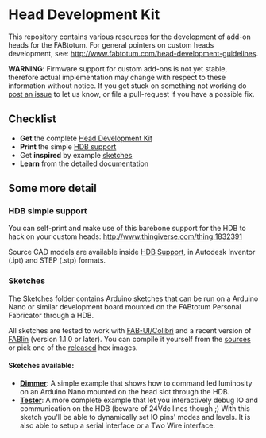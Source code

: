 Head Development Kit
====================

This repository contains various resources for the development of
add-on heads for the FABtotum. For general pointers on custom heads
development, see: http://www.fabtotum.com/head-development-guidelines.

**WARNING**: Firmware support for custom add-ons is not yet stable,
therefore actual implementation may change with respect to these
information without notice. If you get stuck on something not working
do [post an issue](/FABtotum/Head-Development-Kit/issues/new) to let us
know, or file a pull-request if you have a possible fix.


Checklist
---------

- **Get** the complete [Head Development Kit](https://store.fabtotum.com/intl/head-development-kit.html)
- **Print** the simple [HDB support](http://www.thingiverse.com/thing:1832391)
- Get **inspired** by example [sketches](Sketches)
- **Learn** from the detailed [documentation](Documentation)


Some more detail
--------------

### HDB simple support

You can self-print and make use of this barebone support for the HDB to
hack on your custom heads: http://www.thingiverse.com/thing:1832391

Source CAD models are available inside [HDB Support](/FABtotum/Head-Development-Kit/tree/master/HDB+Support), in
Autodesk Inventor (.ipt) and STEP (.stp) formats.


### Sketches

The [Sketches](Sketches) folder contains Arduino sketches that can be
run on a Arduino Nano or similar development board mounted on the
FABtotum Personal Fabricator through a HDB.

All sketches are tested to work with
[FAB-UI/Colibri](/FABtotum/fabui-colibri) and a recent version of
[FABlin](/FABtotum/FABlin) (version 1.1.0 or later). You can compile it
yourself from the [sources](/FABtotum/FABlin/tree/master) or pick one
of the [released](/FABtotum/FABlin/releases) hex images.


#### Sketches available:

- [**Dimmer**](https://github.com/FABtotum/Head-Development-Kit/tree/master/Sketches/Dimmer):
  A simple example that shows how to command led luminosity on an
  Arduino Nano mounted on the head slot through the HDB.
- [**Tester**](https://github.com/FABtotum/Head-Development-Kit/tree/master/Sketches/Tester):
  A more complete example that let you interactively debug IO and communication on the HDB (beware of 24Vdc lines though ;)
  With this sketch you'll be able to dynamically set IO pins' modes and levels. It is also able to setup a serial interface or a Two Wire interface.
